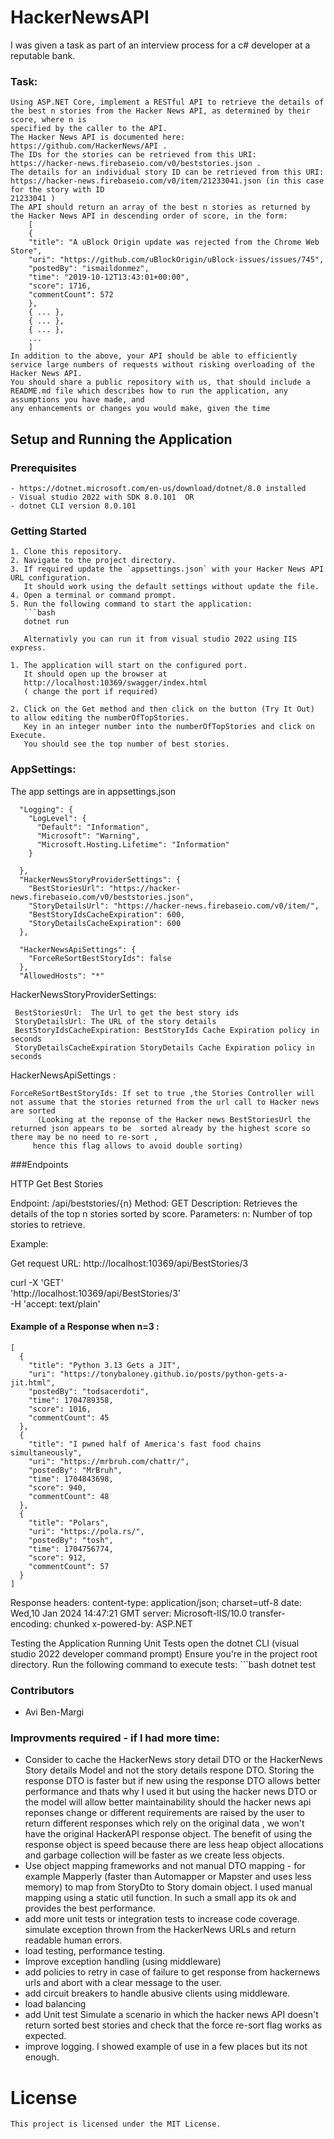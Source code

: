 # HackerNewsAPI

I was given a task as part of an interview process for a c# developer at a reputable bank.
### Task:
	Using ASP.NET Core, implement a RESTful API to retrieve the details of the best n stories from the Hacker News API, as determined by their score, where n is
	specified by the caller to the API.
	The Hacker News API is documented here: https://github.com/HackerNews/API .
	The IDs for the stories can be retrieved from this URI: https://hacker-news.firebaseio.com/v0/beststories.json .
	The details for an individual story ID can be retrieved from this URI: https://hacker-news.firebaseio.com/v0/item/21233041.json (in this case for the story with ID
	21233041 )
	The API should return an array of the best n stories as returned by the Hacker News API in descending order of score, in the form:
		[
		{
		"title": "A uBlock Origin update was rejected from the Chrome Web Store",
		"uri": "https://github.com/uBlockOrigin/uBlock-issues/issues/745",
		"postedBy": "ismaildonmez",
		"time": "2019-10-12T13:43:01+00:00",
		"score": 1716,
		"commentCount": 572
		},
		{ ... },
		{ ... },
		{ ... },
		...
		]
	In addition to the above, your API should be able to efficiently service large numbers of requests without risking overloading of the Hacker News API.
	You should share a public repository with us, that should include a README.md file which describes how to run the application, any assumptions you have made, and
	any enhancements or changes you would make, given the time


## Setup and Running the Application

### Prerequisites
	- https://dotnet.microsoft.com/en-us/download/dotnet/8.0 installed
	- Visual studio 2022 with SDK 8.0.101  OR 
 	- dotnet CLI version 8.0.101 

### Getting Started
	1. Clone this repository.
	2. Navigate to the project directory.
	3. If required update the `appsettings.json` with your Hacker News API URL configuration.
	   It should work using the default settings without update the file. 
	4. Open a terminal or command prompt.
	5. Run the following command to start the application:
	   ```bash
	   dotnet run
	   
	   Alternativly you can run it from visual studio 2022 using IIS express. 
	
	1. The application will start on the configured port. 
	   It should open up the browser at 
	   http://localhost:10369/swagger/index.html   
	   ( change the port if required) 
	
	2. Click on the Get method and then click on the button (Try It Out) to allow editing the numberOfTopStories. 
	   Key in an integer number into the numberOfTopStories and click on Execute. 
	   You should see the top number of best stories. 
	
### AppSettings: 
The app settings are in appsettings.json
	  
	  "Logging": {
	    "LogLevel": {
	      "Default": "Information",
	      "Microsoft": "Warning",
	      "Microsoft.Hosting.Lifetime": "Information"
	    }
	
	  },
	  "HackerNewsStoryProviderSettings": {
	    "BestStoriesUrl": "https://hacker-news.firebaseio.com/v0/beststories.json",
	    "StoryDetailsUrl": "https://hacker-news.firebaseio.com/v0/item/",
	    "BestStoryIdsCacheExpiration": 600,
	    "StoryDetailsCacheExpiration": 600
	  },
	
	  "HackerNewsApiSettings": {
	    "ForceReSortBestStoryIds": false
	  },
	  "AllowedHosts": "*"
	
	

 HackerNewsStoryProviderSettings: 
 
	 BestStoriesUrl:  The Url to get the best story ids     
	 StoryDetailsUrl: The URL of the story details 
	 BestStoryIdsCacheExpiration: BestStoryIds Cache Expiration policy in seconds 
	 StoryDetailsCacheExpiration StoryDetails Cache Expiration policy in seconds 
	 
HackerNewsApiSettings : 

	ForceReSortBestStoryIds: If set to true ,the Stories Controller will not assume that the stories returned from the url call to Hacker news are sorted 
	      (Looking at the reponse of the Hacker news BestStoriesUrl the returned json appears to be  sorted already by the highest score so there may be no need to re-sort , 
	     hence this flag allows to avoid double sorting)



###Endpoints

HTTP Get Best Stories

Endpoint: /api/beststories/{n}
Method: GET
Description: Retrieves the details of the top n stories sorted by score.
Parameters:
n: Number of top stories to retrieve.

Example: 

Get request URL: http://localhost:10369/api/BestStories/3

curl -X 'GET' \
  'http://localhost:10369/api/BestStories/3' \
  -H 'accept: text/plain'

#### Example of a Response when n=3 :
	[
	  {
	    "title": "Python 3.13 Gets a JIT",
	    "uri": "https://tonybaloney.github.io/posts/python-gets-a-jit.html",
	    "postedBy": "todsacerdoti",
	    "time": 1704789358,
	    "score": 1016,
	    "commentCount": 45
	  },
	  {
	    "title": "I pwned half of America's fast food chains simultaneously",
	    "uri": "https://mrbruh.com/chattr/",
	    "postedBy": "MrBruh",
	    "time": 1704843698,
	    "score": 940,
	    "commentCount": 48
	  },
	  {
	    "title": "Polars",
	    "uri": "https://pola.rs/",
	    "postedBy": "tosh",
	    "time": 1704756774,
	    "score": 912,
	    "commentCount": 57
	  }
	]

Response headers:
content-type: application/json; charset=utf-8 
 date: Wed,10 Jan 2024 14:47:21 GMT 
 server: Microsoft-IIS/10.0 
 transfer-encoding: chunked 
 x-powered-by: ASP.NET 

Testing the Application
Running Unit Tests
open the dotnet CLI (visual studio 2022 developer command prompt)
Ensure you're in the project root directory.
Run the following command to execute tests:
	```bash
	dotnet test

### Contributors
* Avi Ben-Margi

### Improvments required - if I had more time:
- Consider to cache the HackerNews story detail DTO or the HackerNews Story details Model and not the story details respone DTO. Storing the response DTO is faster but if new
 using the response DTO allows better performance and thats why I used it but using the hacker news DTO or the model will allow better maintainability should the hacker news api reponses change or different requirements are raised by the user to return different responses which rely on the original data , we won't have the original HackerAPI response object.
 The benefit of using the response object is speed because there are less heap object allocations and garbage collection will be faster as we create less objects. 
-  Use object mapping frameworks and not manual DTO mapping - for example Mapperly (faster than Automapper or Mapster and uses less memory) to map from StoryDto to Story domain object. 
I used manual mapping using a static util function. In such a small app its ok and provides the best performance.
- add more unit tests or integration tests to increase code coverage. 
  simulate exception thrown from the HackerNews URLs and return readable human errors. 
- load testing, performance testing. 
- Improve exception handling (using middleware)
- add policies to retry in case of failure to get response from hackernews urls and abort with a clear message to the user.   
- add circuit breakers to handle abusive clients using middleware. 
- load balancing 
- add Unit test Simulate a scenario in which the hacker news API doesn't return sorted best stories and check that the force re-sort flag works as expected.
- improve logging. I showed example of use in a few places but its not enough. 

# License
	This project is licensed under the MIT License.
